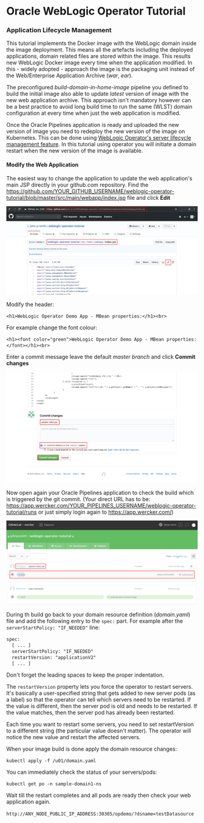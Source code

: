 # Oracle WebLogic Operator Tutorial #

### Application Lifecycle Management ###

This tutorial implements the Docker image with the WebLogic domain inside the image deployment. This means all the artefacts including the deployed applications, domain related files are stored within the image. This results new WebLogic Docker image every time when the application modified. In this - widely adopted - approach the image is the packaging unit instead of the Web/Enterprise Application Archive (*war*, *ear*).

The preconfigured *build-domain-in-home-image* pipeline you defined to build the initial image also able to update *latest* version of image with the new web application archive. This approach isn't mandatory however can be a best practice to avoid long build time to run the same (WLST) domain configuration at every time when just the web application is modified.

Once the Oracle Pipelines application is ready and uploaded the new version of image you need to redeploy the new version of the image on Kubernetes. This can be done using [WebLogic Operator's server lifecycle management feature](https://github.com/oracle/weblogic-kubernetes-operator/blob/2.0/site/server-lifecycle.md). In this tutorial using operator you will initiate a domain restart when the new version of the image is available.

#### Modify the Web Application  ####

The easiest way to change the application to update the web application's main JSP directly in your github.com repository. Find the  
https://github.com/YOUR_GITHUB_USERNAME/weblogic-operator-tutorial/blob/master/src/main/webapp/index.jsp file and click **Edit**

![](images/update.application/001.find.jsp.png)

Modify the header:
```
<h1>WebLogic Operator Demo App - MBean properties:</h1><br>
```
For example change the font colour:
```
<h1><font color="green">WebLogic Operator Demo App - MBean properties:</font></h1><br>
```
Enter a commit message leave the default *master branch* and click **Commit changes**

![](images/update.application/002.modify.jsp.png)

Now open again your Oracle Pipelines application to check the build which is triggered by the git commit. (Your direct URL has to be: https://app.wercker.com/YOUR_PIPELINES_USERNAME/weblogic-operator-tutorial/runs or just simply login again to https://app.wercker.com/)

![](images/update.application/003.wercker.run.png)

During th build go back to your domain resource definition (*domain.yaml*) file and add the following entry to the `spec:` part. For example after the `serverStartPolicy: "IF_NEEDED"` line:
```
spec:
  [ ... ]
  serverStartPolicy: "IF_NEEDED"
  restartVersion: "applicationV2"
  [ ... ]
```

Don't forget the leading spaces to keep the proper indentation.

The `restartVersion` property lets you force the operator to restart servers. It's basically a user-specified string that gets added to new server pods (as a label) so that the operator can tell which servers need to be restarted. If the value is different, then the server pod is old and needs to be restarted. If the value matches, then the server pod has already been restarted.

Each time you want to restart some servers, you need to set restartVersion to a different string (the particular value doesn't matter). The operator will notice the new value and restart the affected servers.

When your image build is done apply the domain resource changes:
```
kubectl apply -f /u01/domain.yaml
```
You can immediately check the status of your servers/pods:
```
kubectl get po -n sample-domain1-ns
```
Wait till the restart completes and all pods are ready then check your web application again.

`http://ANY_NODE_PUBLIC_IP_ADDRESS:30305/opdemo/?dsname=testDatasource`
